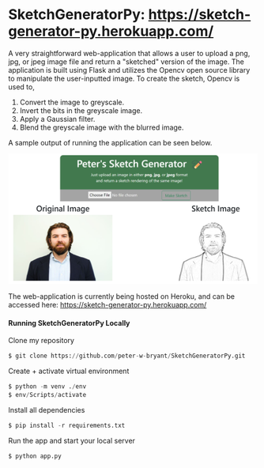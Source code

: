# SketchGeneratorPy: https://sketch-generator-py.herokuapp.com/
A very straightforward web-application that allows a user to upload a png, jpg, or jpeg image file and return a "sketched" version of the image. The application is built using Flask and utilizes the Opencv open source library to manipulate the user-inputted image. To create the sketch, Opencv is used to,
<ol>
  <li>Convert the image to greyscale.</li>
  <li>Invert the bits in the greyscale image.</li>
  <li>Apply a Gaussian filter.</li>
  <li>Blend the greyscale image with the blurred image.</li>
</ol>

A sample output of running the application can be seen below.

![demo image](https://github.com/peter-w-bryant/SketchGeneratorPy/blob/main/demo.png)

The web-application is currently being hosted on Heroku, and can be accessed here: https://sketch-generator-py.herokuapp.com/

<h4>Running SketchGeneratorPy Locally</h4>

<p>Clone my repository</p>

```python
$ git clone https://github.com/peter-w-bryant/SketchGeneratorPy.git
```
<p>Create + activate virtual environment</p>

```python
$ python -m venv ./env
$ env/Scripts/activate
```
<p>Install all dependencies</p>

```python
$ pip install -r requirements.txt
```

<p>Run the app and start your local server</p>

```python
$ python app.py
```
